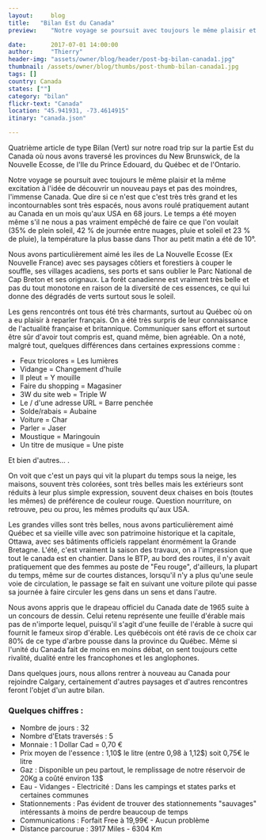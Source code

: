 ```yaml
---
layout:     blog
title:   "Bilan Est du Canada"
preview:    "Notre voyage se poursuit avec toujours le même plaisir et la même excitation à l'idée de découvrir un nouveau pays et pas des moindres..."

date:       2017-07-01 14:00:00
author:     "Thierry"
header-img: "assets/owner/blog/header/post-bg-bilan-canada1.jpg"
thumbnail: /assets/owner/blog/thumbs/post-thumb-bilan-canada1.jpg
tags: []
country: Canada 
states: [""]
category: "bilan"
flickr-text: "Canada"
location: "45.941931, -73.4614915"
itinary: "canada.json"

---
```


Quatrième article de type Bilan (Vert) sur notre road trip sur la partie Est du Canada où nous avons traversé les provinces du New Brunswick, de la Nouvelle Ecosse, de l'Ile du Prince Edouard, du Québec et de l'Ontario.

Notre voyage se poursuit avec toujours le même plaisir et la même excitation à l'idée de découvrir un nouveau pays et pas des moindres, l'immense Canada. Que dire si ce n'est que c'est très très grand et les incontournables sont très espacés, nous avons roulé pratiquement autant au Canada en un mois qu'aux USA en 68 jours. Le temps a été moyen même s'il ne nous a pas vraiment empêché de faire ce que l'on voulait (35% de plein soleil, 42 % de journée entre nuages, pluie et soleil et 23 % de pluie), la température la plus basse dans Thor au petit matin a été de 10°. 

Nous avons particulièrement aimé les iles de La Nouvelle Ecosse (Ex Nouvelle France) avec ses paysages côtiers et forestiers à couper le souffle, ses villages acadiens, ses ports et sans oublier le Parc National de Cap Breton et ses orignaux. La forêt canadienne est vraiment très belle et pas du tout monotone en raison de la diversité de ces essences, ce qui lui donne des dégradés de verts surtout sous le soleil.

Les gens rencontrés ont tous été très charmants, surtout au Québec où on a eu plaisir à reparler français. On a été très surpris de leur connaissance de l'actualité française et britannique. Communiquer sans effort et surtout être sûr d'avoir tout compris est, quand même, bien agréable. On a noté, malgré tout, quelques différences dans certaines expressions comme :

* Feux tricolores = Les lumières
* Vidange = Changement d'huile
* Il pleut = Y mouille
* Faire du shopping = Magasiner
* 3W du site web = Triple W
* Le / d'une adresse URL = Barre penchée
* Solde/rabais = Aubaine
* Voiture = Char
* Parler = Jaser
* Moustique = Maringouin
* Un titre de musique = Une piste

Et bien d'autres... .


On voit que c'est un pays qui vit la plupart du temps sous la neige, les maisons, souvent très colorées, sont très belles mais les extérieurs sont réduits à leur plus simple expression, souvent deux chaises en bois (toutes les mêmes) de préférence de couleur rouge. Question nourriture, on retrouve, peu ou prou, les mêmes produits qu'aux USA.

Les grandes villes sont très belles, nous avons particulièrement aimé Québec et sa vieille ville avec son patrimoine historique et la capitale, Ottawa, avec ses bâtiments officiels rappelant énormément la Grande Bretagne. L'été, c'est vraiment la saison des travaux, on a l'impression que tout le canada est en chantier. Dans le BTP, au bord des routes, il n'y avait pratiquement que des femmes au poste de "Feu rouge", d'ailleurs, la plupart du temps, même sur de courtes distances, lorsqu'il n'y a plus qu'une seule voie de circulation, le passage se fait en suivant une voiture pilote qui passe sa journée à faire circuler les gens dans un sens et dans l'autre.

Nous avons appris que le drapeau officiel du Canada date de 1965 suite à un concours de dessin. Celui retenu représente une feuille d'érable mais pas de n'importe lequel, puisqu'il s'agit d'une feuille de l'érable à sucre qui fournit le fameux sirop d'érable. Les québécois ont été ravis de ce choix car 80% de ce type d'arbre pousse dans la province du Québec. Même si l'unité du Canada fait de moins en moins débat, on sent toujours cette rivalité, dualité entre les francophones et les anglophones.

Dans quelques jours, nous allons rentrer à nouveau au Canada pour rejoindre Calgary, certainement d'autres paysages et d'autres rencontres  feront l'objet d'un autre bilan.



### Quelques chiffres :    

* Nombre de jours           : 32
* Nombre d'Etats traversés  : 5
* Monnaie                   : 1 Dollar Cad = 0,70 €
* Prix moyen de l'essence   : 1,10$ le litre (entre 0,98 à 1,12$) soit 0,75€ le litre
* Gaz                       : Disponible un peu partout, le remplissage de notre réservoir de 20Kg a coûté environ 13$ 
* Eau - Vidanges - Electricité    : Dans les campings et states parks et certaines communes
* Stationnements             : Pas évident de trouver des stationnements "sauvages" intéressants à moins de perdre beaucoup de temps
* Communications             : Forfait Free à 19,99€ - Aucun problème  
* Distance parcourue          : 3917 Miles - 6304 Km     
 


